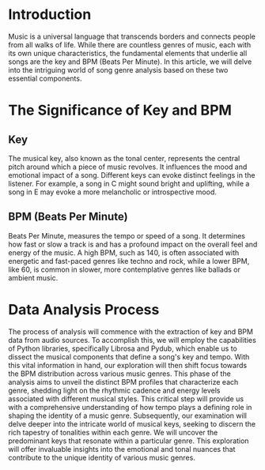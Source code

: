 # Introduction
Music is a universal language that transcends borders and connects people from all walks of life. While there are countless genres of music, each with its own unique characteristics, the fundamental elements that underlie all songs are the key and BPM (Beats Per Minute). In this article, we will delve into the intriguing world of song genre analysis based on these two essential components.

# The Significance of Key and BPM
## Key
The musical key, also known as the tonal center, represents the central pitch around which a piece of music revolves. It influences the mood and emotional impact of a song. Different keys can evoke distinct feelings in the listener. For example, a song in C might sound bright and uplifting, while a song in E may evoke a more melancholic or introspective mood.
## BPM (Beats Per Minute)
Beats Per Minute, measures the tempo or speed of a song. It determines how fast or slow a track is and has a profound impact on the overall feel and energy of the music. A high BPM, such as 140, is often associated with energetic and fast-paced genres like techno and rock, while a lower BPM, like 60, is common in slower, more contemplative genres like ballads or ambient music.

# Data Analysis Process
The process of analysis will commence with the extraction of key and BPM data from audio sources. To accomplish this, we will employ the capabilities of Python libraries, specifically Librosa and Pydub, which enable us to dissect the musical components that define a song's key and tempo.
With this vital information in hand, our exploration will then shift focus towards the BPM distribution across various music genres. This phase of the analysis aims to unveil the distinct BPM profiles that characterize each genre, shedding light on the rhythmic cadence and energy levels associated with different musical styles. This critical step will provide us with a comprehensive understanding of how tempo plays a defining role in shaping the identity of a music genre.
Subsequently, our examination will delve deeper into the intricate world of musical keys, seeking to discern the rich tapestry of tonalities within each genre. We will uncover the predominant keys that resonate within a particular genre. This exploration will offer invaluable insights into the emotional and tonal nuances that contribute to the unique identity of various music genres.
